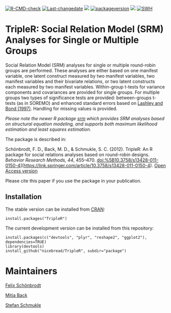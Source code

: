 <!-- README.md is generated from README.Rmd. Please edit that file 
library(badger)
rmarkdown::render("README.rmd")
-->

[![R-CMD-check](https://github.com/nicebread/TripleR/workflows/R-CMD-check/badge.svg)](https://github.com/nicebread/TripleR/actions)
[![Last-changedate](https://img.shields.io/badge/last%20change-2022--04--25-yellowgreen.svg)](/commits/master)
[![](https://www.r-pkg.org/badges/version/TripleR?color=orange)](https://cran.r-project.org/package=TripleR)
[![packageversion](https://img.shields.io/badge/Package%20version-1.5.4-orange.svg?style=flat-square)](commits/master)
![](http://cranlogs.r-pkg.org/badges/TripleR)
[![SWH](https://archive.softwareheritage.org/badge/swh:1:dir:e90f8d849adb0ba98566e7670dd953f90125e259/)](https://archive.softwareheritage.org/swh:1:dir:e90f8d849adb0ba98566e7670dd953f90125e259;origin=https://github.com/nicebread/TripleR;visit=swh:1:snp:5252dbbb315b873bf5f438914c6802a736934196;anchor=swh:1:rev:7e506c6d81dac91f239af4c8db8dea5dfd1ebd1f)

# TripleR: Social Relation Model (SRM) Analyses for Single or Multiple Groups

Social Relation Model (SRM) analyses for single or multiple round-robin
groups are performed. These analyses are either based on one manifest
variable, one latent construct measured by two manifest variables, two
manifest variables and their bivariate relations, or two latent
constructs each measured by two manifest variables. Within-group t-tests
for variance components and covariances are provided for single groups.
For multiple groups two types of significance tests are provided:
between-groups t-tests (as in SOREMO) and enhanced standard errors based
on [Lashley and Bond
(1997)](https://psycnet.apa.org/doiLanding?doi=10.1037%2F1082-989X.2.3.278).
Handling for missing values is provided.

*Please note the newer R package
[srm](https://CRAN.R-project.org/package=srm) which provides SRM
analyses based on structural equation modeling, and supports both
maximum likelihood estimation and least squares estimation.*

The package is described in:

Schönbrodt, F. D., Back, M. D., & Schmukle, S. C. (2012). TripleR: An R
package for social relations analyses based on round-robin designs.
*Behavior Research Methods, 44*, 455–470.
<doi:%5B10.3758/s13428-011-0150-4>\](<https://link.springer.com/article/10.3758/s13428-011-0150-4>).
[Open Access version](https://osf.io/xx267/)

Please cite this paper if you use the package in your publication.

## Installation

The stable version can be installed from
[CRAN](http://cran.r-project.org/web/packages/TripleR/index.html):

    install.packages("TripleR")

The current development version can be installed from this repository:

    install.packages(c("devtools", "plyr", "reshape2", "ggplot2"), dependencies=TRUE)
    library(devtools)
    install_github("nicebread/TripleR", subdir="package")   

# Maintainers

[Felix Schönbrodt](https://www.nicebread.de/)

[Mitja
Back](https://www.uni-muenster.de/PsyIFP/AEBack/members/mitja-back.html)

[Stefan
Schmukle](https://www.lw.uni-leipzig.de/wilhelm-wundt-institut-fuer-psychologie/arbeitsgruppen/persoenlichkeitspsychologie-und-psychologische-diagnostik/team/prof-dr-stefan-schmukle)
